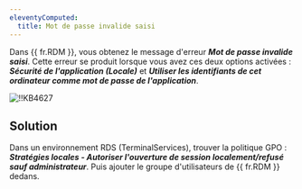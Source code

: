 ```yaml
---
eleventyComputed:
  title: Mot de passe invalide saisi
---
```

Dans {{ fr.RDM }}, vous obtenez le message d'erreur ***Mot de passe invalide saisi***. Cette erreur se produit lorsque vous avez ces deux options activées : ***Sécurité de l'application (Locale)*** et ***Utiliser les identifiants de cet ordinateur comme mot de passe de l'application***.

![!!KB4627](https://cdnweb.devolutions.net/docs/docs_en_kb_KB4627.png)

## Solution

Dans un environnement RDS (TerminalServices), trouver la politique GPO : ***Stratégies locales - Autoriser l'ouverture de session localement/refusé sauf administrateur***. Puis ajouter le groupe d'utilisateurs de {{ fr.RDM }} dedans.
